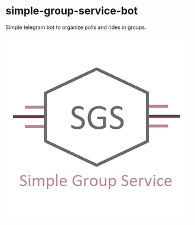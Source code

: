 # simple-group-service-bot
Simple telegram bot to organize polls and rides in groups.

![logo](img/logo.png "sgs logo")